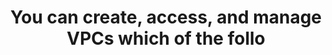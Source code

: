 ---
layout: answer
title: "You can create, access, and manage VPCs which of the follo"
blurb: "Along with the CLI, ADS and AMC, you can also use the Query API to configure VPCs, although the Query API is not tested on the AWS Practitioner Certificat"
quid: 226
---